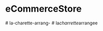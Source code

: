 # eCommerceStore
#   l a - c h a r e t t e - a r r a n g -  
 #   l a _ c h a r r e t t e _ a r r a n g e e  
 